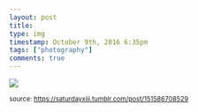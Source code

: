 ```yaml
---
layout: post
title: 
type: img
timestamp: October 9th, 2016 6:35pm
tags: ["photography"]
comments: true
---
```

<img src="https://saturdayxiii.github.io/media/151586708529.jpg"/>
  
<small>source: https://saturdayxiii.tumblr.com/post/151586708529</small>